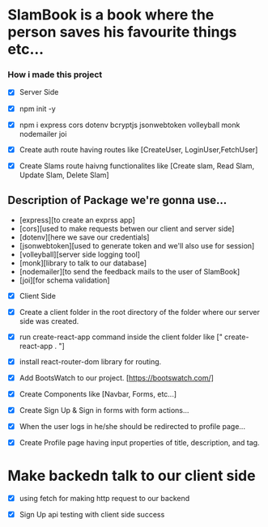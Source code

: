 # SlamBook is a book where the person saves his favourite things etc...

### How i made this project

* [x] Server Side

* [x] npm init -y
* [x] npm i express cors dotenv bcryptjs jsonwebtoken volleyball monk nodemailer joi
* [x] Create auth route having routes like
[CreateUser, LoginUser,FetchUser]
* [x] Create Slams route haivng functionalites like [Create slam, Read Slam, Update Slam, Delete Slam]

## Description of Package we're gonna use...
* [express][to create an exprss app]
* [cors][used to make requests betwen our client and server side]
* [dotenv][here we save our credentials]
* [jsonwebtoken][used to generate token and we'll also use for session]
* [volleyball][server side logging tool]
* [monk][library to talk to our database]
* [nodemailer][to send the feedback mails to the user of SlamBook]
* [joi][for schema validation]


* [x] Client Side

* [x] Create a client folder in the root directory of the folder where our server side was created.

* [x] run create-react-app command inside the client folder like
[" create-react-app . "]

* [x] install react-router-dom library for routing.

* [x] Add BootsWatch to our project. [https://bootswatch.com/]

* [x] Create Components like [Navbar, Forms, etc...]

* [x] Create Sign Up & Sign in forms with form actions...

* [x] When the user logs in he/she should be redirected to profile page...

* [x] Create Profile page having input properties of title, description, and tag.


# Make backedn talk to our client side

* [x] using fetch for making http request to our backend

* [x] Sign Up api testing with client side success